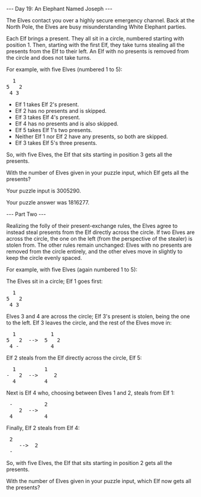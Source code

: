 --- Day 19: An Elephant Named Joseph ---

The Elves contact you over a highly secure emergency channel. Back at the North Pole, the Elves are busy misunderstanding White 
Elephant parties.

Each Elf brings a present. They all sit in a circle, numbered starting with position 1. Then, starting with the first Elf, they 
take turns stealing all the presents from the Elf to their left. An Elf with no presents is removed from the circle and does not 
take turns.

For example, with five Elves (numbered 1 to 5):
<pre>
  1
5   2
 4 3
</pre>
- Elf 1 takes Elf 2's present.
- Elf 2 has no presents and is skipped.
- Elf 3 takes Elf 4's present.
- Elf 4 has no presents and is also skipped.
- Elf 5 takes Elf 1's two presents.
- Neither Elf 1 nor Elf 2 have any presents, so both are skipped.
- Elf 3 takes Elf 5's three presents.

So, with five Elves, the Elf that sits starting in position 3 gets all the presents.

With the number of Elves given in your puzzle input, which Elf gets all the presents?

Your puzzle input is 3005290.

Your puzzle answer was 1816277.

--- Part Two ---

Realizing the folly of their present-exchange rules, the Elves agree to instead steal presents from the Elf directly across the 
circle. If two Elves are across the circle, the one on the left (from the perspective of the stealer) is stolen from. The other 
rules remain unchanged: Elves with no presents are removed from the circle entirely, and the other elves move in slightly to keep 
the circle evenly spaced.

For example, with five Elves (again numbered 1 to 5):

The Elves sit in a circle; Elf 1 goes first:
<pre>
  1
5   2
 4 3
</pre>
Elves 3 and 4 are across the circle; Elf 3's present is stolen, being the one to the left. Elf 3 leaves the circle, and the rest of 
the Elves move in:
<pre>
  1           1
5   2  -->  5   2
 4 -          4
</pre>
Elf 2 steals from the Elf directly across the circle, Elf 5:
<pre>
  1         1 
-   2  -->     2
  4         4
</pre> 
Next is Elf 4 who, choosing between Elves 1 and 2, steals from Elf 1:
<pre>
 -          2  
    2  -->
 4          4
</pre>
Finally, Elf 2 steals from Elf 4:
<pre>
 2
    -->  2  
 -
</pre>
So, with five Elves, the Elf that sits starting in position 2 gets all the presents.

With the number of Elves given in your puzzle input, which Elf now gets all the presents?
